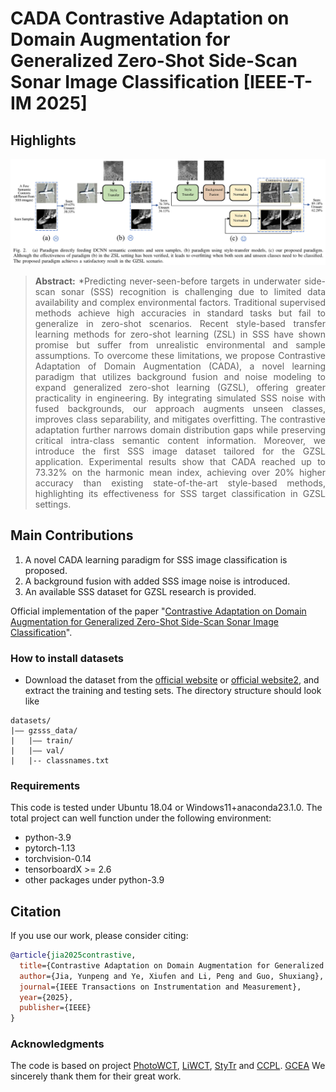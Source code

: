 # CADA Contrastive Adaptation on Domain Augmentation for Generalized Zero-Shot Side-Scan Sonar Image Classification [IEEE-T-IM 2025]

## Highlights
![main figure](main_figure.png)
> **<p align="justify"> Abstract:** *Predicting never-seen-before targets in underwater side-scan sonar (SSS) recognition is challenging due to limited data availability and complex environmental factors.
> Traditional supervised methods achieve high accuracies in standard tasks but fail to generalize in zero-shot scenarios. Recent style-based transfer learning methods for zero-shot learning (ZSL) in SSS
> have shown promise but suffer from unrealistic environmental and sample assumptions. To overcome these limitations, we propose Contrastive Adaptation of Domain Augmentation (CADA), a novel learning
> paradigm that utilizes background fusion and noise modeling to expand generalized zero-shot learning (GZSL), offering greater practicality in engineering. By integrating simulated SSS noise with fused backgrounds,
> our approach augments unseen classes, improves class separability, and mitigates overfitting. The contrastive adaptation further narrows domain distribution gaps while preserving critical intra-class semantic
> content information. Moreover, we introduce the first SSS image dataset tailored for the GZSL application. Experimental results show that CADA reached up to 73.32% on the harmonic mean index,
> achieving over 20% higher accuracy than existing state-of-the-art style-based methods, highlighting its effectiveness for SSS target classification in GZSL settings.

## Main Contributions

1) A novel CADA learning paradigm for SSS image classification is proposed.
2) A background fusion with added SSS image noise is introduced.
3) An available SSS dataset for GZSL research is provided.


Official implementation of the paper "[Contrastive Adaptation on Domain Augmentation for Generalized Zero-Shot Side-Scan Sonar Image Classification](https://ieeexplore.ieee.org/abstract/document/10925503)".

### How to install datasets
- Download the dataset from the [official website](https://drive.google.com/file/d/1OJ-co80Htd3kuVmmccFZMUKyzQ0m5hsu/view?usp=sharing) or [official website2](https://pan.baidu.com/s/1xITfuyyUdZhRS0qdVUG0Lw), and extract the training and testing sets. The directory structure should look like
```
datasets/
|–– gzsss_data/
|   |–– train/
|   |–– val/
|   |-- classnames.txt
```

### Requirements
This code is tested under Ubuntu 18.04 or Windows11+anaconda23.1.0. The total project can well function under the following environment:
* python-3.9
* pytorch-1.13
* torchvision-0.14
* tensorboardX >= 2.6
* other packages under python-3.9

## Citation
If you use our work, please consider citing:
```bibtex
@article{jia2025contrastive,
  title={Contrastive Adaptation on Domain Augmentation for Generalized Zero-Shot Side-Scan Sonar Image Classification},
  author={Jia, Yunpeng and Ye, Xiufen and Li, Peng and Guo, Shuxiang},
  journal={IEEE Transactions on Instrumentation and Measurement},
  year={2025},
  publisher={IEEE}
}
```

### Acknowledgments
The code is based on project [PhotoWCT](https://github.com/svjack/PhotoWCT), [LiWCT](https://github.com/guizilaile23/ZSL-SSS), [StyTr](https://github.com/diyiiyiii/StyTR-2) and [CCPL](https://github.com/JarrentWu1031/CCPL). [GCEA](https://github.com/baizhongyu/GCEANet) We sincerely thank them for their great work.
